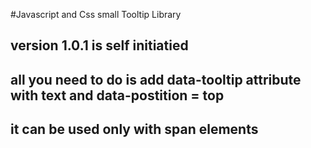 #Javascript and Css small Tooltip Library
## version 1.0.1 is self initiatied 
## all you need to do is add data-tooltip attribute with text and data-postition = top 
## it can be used only with span elements